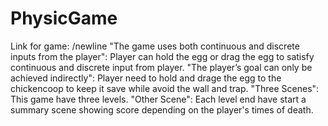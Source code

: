 # PhysicGame

Link for game: /newline
"The game uses both continuous and discrete inputs from the player": Player can hold the egg or drag the egg to satisfy continuous and discrete input from player.
"The player’s goal can only be achieved indirectly": Player need to hold and drage the egg to the chickencoop to keep it save while avoid the wall and trap.
"Three Scenes": This game have three levels.
"Other Scene": Each level end have start a summary scene showing score depending on the player's times of death.
